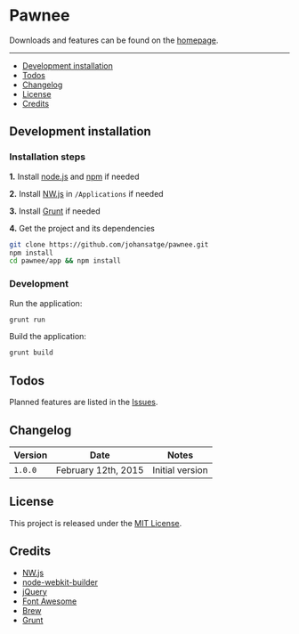 # Pawnee

Downloads and features can be found on the [homepage](http://johansatge.com/pawnee/).

---

* [Development installation](#development-installation)
* [Todos](#todos)
* [Changelog](#changelog)
* [License](#license)
* [Credits](#credits)

## Development installation

### Installation steps

**1.** Install [node.js](https://nodejs.org/) and [npm](https://github.com/npm/npm) if needed

**2.** Install [NW.js](http://nwjs.io/) in `/Applications` if needed

**3.** Install [Grunt](http://gruntjs.com/) if needed

**4.** Get the project and its dependencies

```bash
git clone https://github.com/johansatge/pawnee.git
npm install
cd pawnee/app && npm install
```

### Development

Run the application:

```bash
grunt run
```

Build the application:

```bash
grunt build
```

## Todos

Planned features are listed in the [Issues](https://github.com/johansatge/vuplicity/issues).

## Changelog

| Version | Date | Notes |
| --- | --- | --- |
| `1.0.0` | February 12th, 2015 | Initial version |

## License

This project is released under the [MIT License](LICENSE).

## Credits

* [NW.js](http://nwjs.io)
* [node-webkit-builder](https://github.com/mllrsohn/node-webkit-builder)
* [jQuery](http://jquery.com/)
* [Font Awesome](http://fortawesome.github.io/Font-Awesome/)
* [Brew](http://brew.sh/)
* [Grunt](http://gruntjs.com/)
